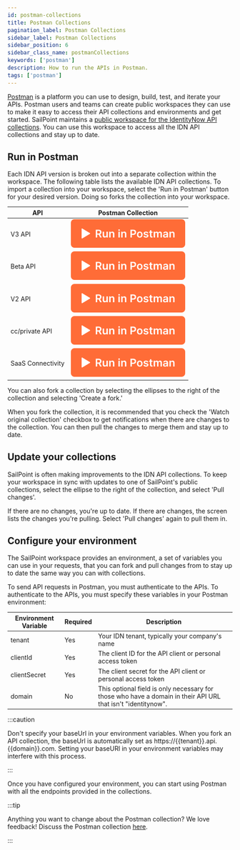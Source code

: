 ```yaml
---
id: postman-collections
title: Postman Collections
pagination_label: Postman Collections
sidebar_label: Postman Collections
sidebar_position: 6
sidebar_class_name: postmanCollections
keywords: ['postman']
description: How to run the APIs in Postman.
tags: ['postman']
---
```


[Postman](https://www.postman.com/) is a platform you can use to design, build, test, and iterate your APIs. Postman users and teams can create public workspaces they can use to make it easy to access their API collections and environments and get started. SailPoint maintains a [public workspace for the IdentityNow API collections](https://www.postman.com/sailpoint/workspace/identitynow). You can use this workspace to access all the IDN API collections and stay up to date. 

## Run in Postman

Each IDN API version is broken out into a separate collection within the workspace. The following table lists the available IDN API collections. To import a collection into your workspace, select the 'Run in Postman' button for your desired version. Doing so forks the collection into your workspace. 

| API | Postman Collection |
|------|----------------------------|
| V3 API | [![Run in Postman](./img/button.svg)](https://app.getpostman.com/run-collection/23226990-5f6a4855-8012-406f-9456-c8fa6311b080?action=collection%2Ffork&collection-url=entityId%3D23226990-5f6a4855-8012-406f-9456-c8fa6311b080%26entityType%3Dcollection%26workspaceId%3D80af54be-a333-4712-af5e-41aa9eccbdd0) |
| Beta API | [![Run in Postman](./img/button.svg)](https://god.gw.postman.com/run-collection/23226990-18091672-ede8-4a27-a1b8-251d4bda2da1?action=collection%2Ffork&collection-url=entityId%3D23226990-18091672-ede8-4a27-a1b8-251d4bda2da1%26entityType%3Dcollection%26workspaceId%3D80af54be-a333-4712-af5e-41aa9eccbdd0) |
| V2 API | [![Run in Postman](./img/button.svg)](https://god.gw.postman.com/run-collection/23226990-624bf09b-7d1b-4ee6-9833-4b581b41db40?action=collection%2Ffork&collection-url=entityId%3D23226990-624bf09b-7d1b-4ee6-9833-4b581b41db40%26entityType%3Dcollection%26workspaceId%3D80af54be-a333-4712-af5e-41aa9eccbdd0) |
| cc/private API | [![Run in Postman](./img/button.svg)](https://god.gw.postman.com/run-collection/23226990-4ec40b38-cdac-44bf-a07c-8606895d2233?action=collection%2Ffork&collection-url=entityId%3D23226990-4ec40b38-cdac-44bf-a07c-8606895d2233%26entityType%3Dcollection%26workspaceId%3D80af54be-a333-4712-af5e-41aa9eccbdd0) |
| SaaS Connectivity | [![Run in Postman](./img/button.svg)](https://god.gw.postman.com/run-collection/23226990-a0b5c429-d8dd-4fe2-a4a2-eb7ff85322ef?action=collection%2Ffork&collection-url=entityId%3D23226990-a0b5c429-d8dd-4fe2-a4a2-eb7ff85322ef%26entityType%3Dcollection%26workspaceId%3D80af54be-a333-4712-af5e-41aa9eccbdd0) |

You can also fork a collection by selecting the ellipses to the right of the collection and selecting 'Create a fork.'

When you fork the collection, it is recommended that you check the 'Watch original collection' checkbox to get notifications when there are changes to the collection. You can then pull the changes to merge them and stay up to date.

## Update your collections

SailPoint is often making improvements to the IDN API collections. To keep your workspace in sync with updates to one of SailPoint's public collections, select the ellipse to the right of the collection, and select 'Pull changes'. 

If there are no changes, you're up to date. If there are changes, the screen lists the changes you're pulling. Select 'Pull changes' again to pull them in.

## Configure your environment

The SailPoint workspace provides an environment, a set of variables you can use in your requests, that you can fork and pull changes from to stay up to date the same way you can with collections. 

To send API requests in Postman, you must authenticate to the APIs. To authenticate to the APIs, you must specify these variables in your Postman environment:

| Environment Variable | Required | Description | 
| ----------- | ----------- | ----------- |
| tenant | Yes | Your IDN tenant, typically your company's name |
| clientId | Yes | The client ID for the API client or personal access token |
| clientSecret | Yes | The client secret for the API client or personal access token |
| domain | No | This optional field is only necessary for those who have a domain in their API URL that isn't "identitynow". |

:::caution 

Don't specify your baseUrl in your environment variables. When you fork an API collection, the baseUrl is automatically set as https://{{tenant}}.api.{{domain}}.com. Setting your baseURl in your environment variables may interfere with this process. 

:::

Once you have configured your environment, you can start using Postman with all the endpoints provided in the collections. 

:::tip

Anything you want to change about the Postman collection? We love feedback! Discuss the Postman collection [here](https://developer.sailpoint.com/discuss/t/official-identitynow-postman-workspace/6153).

:::